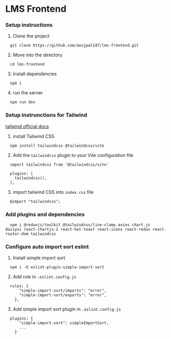 # LMS Frontend

### Setup instructions

1. Clone the project

```
  git clone https://github.com/anujpal247/lms-frontend.git
```

2. Move into the directory

```
  cd lms-frontend
```

3. install dependencies

```
  npm i
```

4. run the server

```
  npm run dev
```

### Setup instrunctions for Tailwind

[tailwind official docs](https://tailwindcss.com/docs/installation/using-vite)

1. install Tailwind CSS

```
  npm install tailwindcss @tailwindcss/vite
```

2. Add the `tailwindcss` plugin to your Vite configuration file

```
  import tailwindcss from '@tailwindcss/vite'

  plugins: [
    tailwindcss(),
  ],
```

3. import tailwind CSS into `index.css` file

```
  @import "tailwindcss";
```

### Add plugins and dependencies

```
  npm i @reduxjs/toolkit @tailwindcss/line-clamp axios chart.js daisyui react-chartjs-2 react-hot-toast react-icons react-redux react-router-dom tailwindcss
```

### Configure auto import sort eslint

1. Install simple import sort

```
  npm i -D eslint-plugin-simple-import-sort
```

2. Add rule in `.eslint.config.js`

```
  rules: {
      "simple-import-sort/imports": "error",
      "simple-import-sort/exports": "error",
    },
```

3. Add simple import sort plugin in `.eslint.config.js`

```
  plugins: {
      "simple-import-sort": simpleImportSort,
      ...
    }
```
